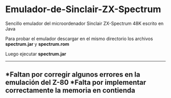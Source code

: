 # Emulador-de-Sinclair-ZX-Spectrum
<p>Sencillo emulador del microordenador Sinclair ZX-Spectrum 48K escrito en Java</p>
<p>Para probar el emulador descargar en el mismo directorio los archivos <b>spectrum.jar</b>  y <b>spectrum.rom</b></p>
<p>Luego ejecutar <b>spectrum.jar</b><p>

--------------------------------------------------------------
*Faltan por corregir algunos errores en la emulación del Z-80
*Falta por implementar correctamente la memoria en contienda
--------------------------------------------------------------
